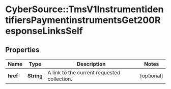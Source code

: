 # CyberSource::TmsV1InstrumentidentifiersPaymentinstrumentsGet200ResponseLinksSelf

## Properties
Name | Type | Description | Notes
------------ | ------------- | ------------- | -------------
**href** | **String** | A link to the current requested collection. | [optional] 


